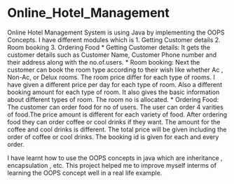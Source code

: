 # Online_Hotel_Management

Online Hotel Management System is using Java by implementing the OOPS Concepts. I have different modules which is 
            1. Getting Customer details
            2. Room booking
            3. Ordering Food
     * Getting Customer details:
              It gets the customer details such as Customer Name, Customer Phone number and their address along with the no.of.users.
     * Room booking:
              Next the customer can book the room type according to their wish like whether Ac , Non-Ac, or Delux rooms. The room price differ for each type of rooms. I have given a different price per day for each type of room. Also a  different booking amount for  each type of room. It also gives the basic information about  different types of room. The room no is allocated.
     * Ordering Food:
              The customer can order food for no of users. The user can order 4 varities of food.The price amount is different for each variety of food. After ordering food they can order coffee or cool drinks if they want. The amount for the coffee and cool drinks is different. The total price will be given including the order of coffee or cool drinks. The booking id is given for each and every order.
              
              
 I have learnt how to use the OOPS concepts in java which are inheritance , encapsulation , etc. This project helped me to improve myself interms of learning the  OOPS concept well in a real life example. 
  
       
